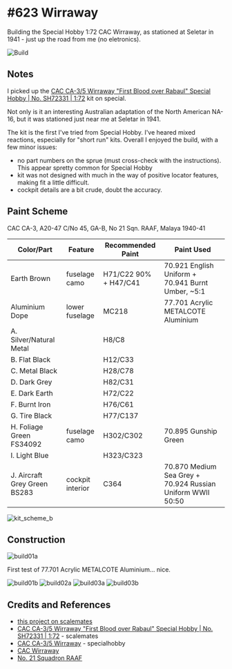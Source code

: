 # #623 Wirraway

Building the Special Hobby 1:72 CAC Wirraway, as stationed at Seletar in 1941 - just up the road from me (no eletronics).

![Build](./assets/Wirraway_build.jpg?raw=true)

## Notes

I picked up the
[CAC CA-3/5 Wirraway "First Blood over Rabaul" Special Hobby | No. SH72331 | 1:72](https://www.scalemates.com/kits/special-hobby-sh72331-cac-ca-3-5-wirraway--966331) kit on special.

Not only is it an interesting Australian adaptation of the North American NA-16,
but it was stationed just near me at Seletar in 1941.

The kit is the first I've tried from Special Hobby. I've heared mixed reactions, especially for "short run" kits.
Overall I enjoyed the build, with a few minor issues:

* no part numbers on the sprue (must cross-check with the instructions). This appear spretty common for Special Hobby
* kit was not designed with much in the way of positive locator features, making fit a little difficult.
* cockpit details are a bit crude, doubt the accuracy.

##  Paint Scheme

CAC CA-3, A20-47 C/No 45, GA-B, No 21 Sqn. RAAF, Malaya 1940-41

| Color/Part                   | Feature          | Recommended Paint           | Paint Used |
|------------------------------|------------------|-----------------------------|------------|
| Earth Brown                  | fuselage camo    | H71/C22 90% + H47/C41       | 70.921 English Uniform + 70.941 Burnt Umber, ~5:1|
| Aluminium Dope               | lower fuselage   | MC218                       | 77.701 Acrylic METALCOTE Aluminium |
| A. Silver/Natural Metal      |           | H8/C8                       ||
| B. Flat Black                |           | H12/C33                     ||
| C. Metal Black               |           | H28/C78                     ||
| D. Dark Grey                 |           | H82/C31                     ||
| E. Dark Earth                |           | H72/C22                     ||
| F. Burnt Iron                |           | H76/C61                     ||
| G. Tire Black                |           | H77/C137                     ||
| H. Foliage Green FS34092     | fuselage camo    | H302/C302                   |70.895 Gunship Green |
| I. Light Blue                |                  | H323/C323                   ||
| J. Aircraft Grey Green BS283 | cockpit interior | C364            | 70.870 Medium Sea Grey + 70.924 Russian Uniform WWII 50:50 |

![kit_scheme_b](./assets/kit_scheme_b.jpg?raw=true)


## Construction

![build01a](./assets/build01a.jpg?raw=true)

First test of 77.701 Acrylic METALCOTE Aluminium... nice.

![build01b](./assets/build01b.jpg?raw=true)
![build02a](./assets/build02a.jpg?raw=true)
![build03a](./assets/build03a.jpg?raw=true)
![build03b](./assets/build03b.jpg?raw=true)


## Credits and References

* [this project on scalemates](https://www.scalemates.com/profiles/mate.php?id=74137&p=projects&project=117577)
* [CAC CA-3/5 Wirraway "First Blood over Rabaul" Special Hobby | No. SH72331 | 1:72](https://www.scalemates.com/kits/special-hobby-sh72331-cac-ca-3-5-wirraway--966331) - scalemates
* [CAC CA-3/5 Wirraway](https://www.specialhobby.eu/en/our-own-production/cac-ca-3-5-wirraway-first-blood-over-rabaul-1.html) - specialhobby
* [CAC Wirraway](https://en.wikipedia.org/wiki/CAC_Wirraway)
* [No. 21 Squadron RAAF](https://en.wikipedia.org/wiki/No._21_Squadron_RAAF)
